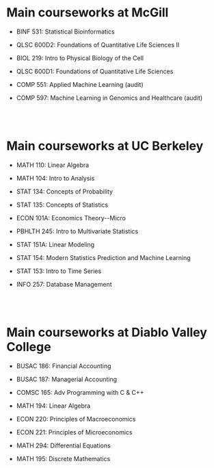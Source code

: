 # Main courseworks at McGill 

* BINF 531: Statistical Bioinformatics

* QLSC 600D2: Foundations of Quantitative Life Sciences II

* BIOL 219: Intro to Physical Biology of the Cell

* QLSC 600D1: Foundations of Quantitative Life Sciences

* COMP 551: Applied Machine Learning (audit)

* COMP 597: Machine Learning in Genomics and Healthcare (audit)


<br>

<br>

# Main courseworks at UC Berkeley


* MATH 110: Linear Algebra

* MATH 104: Intro to Analysis

* STAT 134: Concepts of Probability

* STAT 135: Concepts of Statistics

* ECON 101A: Economics Theory--Micro

* PBHLTH 245: Intro to Multivariate Statistics

* STAT 151A: Linear Modeling

* STAT 154: Modern Statistics Prediction and Machine Learning

* STAT 153: Intro to Time Series

* INFO 257: Database Management

<br>

<br>

# Main courseworks at Diablo Valley College


* BUSAC 186: Financial Accounting

* BUSAC 187: Managerial Accounting

* COMSC 165: Adv Programming with C & C++

* MATH 194: Linear Algebra

* ECON 220: Principles of Macroeconomics

* ECON 221: Principles of Microeconomics

* MATH 294: Differential Equations

* MATH 195: Discrete Mathematics
